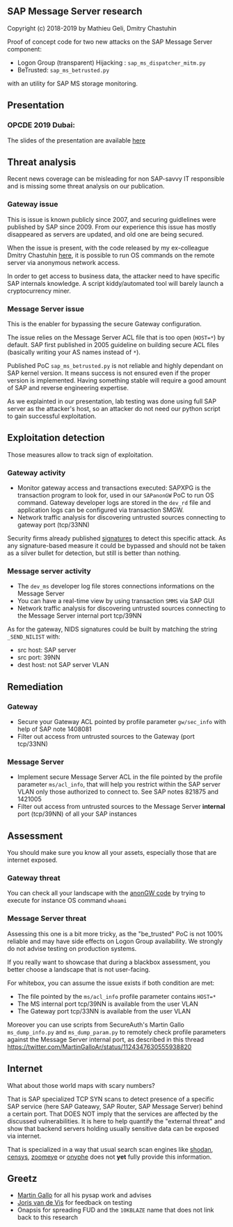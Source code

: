 SAP Message Server research
---------------------------

Copyright (c) 2018-2019 by Mathieu Geli, Dmitry Chastuhin

Proof of concept code for two new attacks on the SAP Message Server component:

- Logon Group (transparent) Hijacking : `sap_ms_dispatcher_mitm.py`
- BeTrusted: `sap_ms_betrusted.py`

with an utility for SAP MS storage monitoring.

## Presentation

### OPCDE 2019 Dubai:

The slides of the presentation are available [here](https://github.com/comaeio/OPCDE/blob/master/2019/Emirates/(SAP)%20Gateway%20to%20Heaven%20-%20Dmitry%20Chastuhin%2C%20Mathieu%20Geli/(SAP)%20Gateway%20to%20Heaven.pdf)

## Threat analysis

Recent news coverage can be misleading for non SAP-savvy IT
responsible and is missing some threat analysis on our publication.

### Gateway issue

This is issue is known publicly since 2007, and securing guidlelines
were published by SAP since 2009. From our experience this issue has
mostly disappeared as servers are updated, and old one are being
secured.

When the issue is present, with the code released by my ex-colleague
Dmitry Chastuhin [here](https://github.com/chipik/SAP_GW_RCE_exploit),
it is possible to run OS commands on the remote server via anonymous
network access.

In order to get access to business data, the attacker need to have
specific SAP internals knowledge. A script kiddy/automated tool will
barely launch a cryptocurrency miner.

### Message Server issue

This is the enabler for bypassing the secure Gateway configuration.

The issue relies on the Message Server ACL file that is too open
(`HOST=*`) by default. SAP first published in 2005 guideline on
building secure ACL files (basically writing your AS names instead of
`*`).

Published PoC `sap_ms_betrusted.py` is not reliable and highly
dependant on SAP kernel version. It means success is not ensured even
if the proper version is implemented. Having something stable will
require a good amount of SAP and reverse engineering expertise.

As we explainted in our presentation, lab testing was done using full
SAP server as the attacker's host, so an attacker do not need our
python script to gain successful exploitation.

## Exploitation detection

Those measures allow to track sign of exploitation.

### Gateway activity

- Monitor gateway access and transactions executed: SAPXPG is the
  transaction program to look for, used in our `SAPanonGW` PoC to run
  OS command. Gateway developer logs are stored in the `dev_rd` file
  and application logs can be configured via transaction SMGW.
- Network traffic analysis for discovering untrusted sources
  connecting to gateway port (tcp/33NN)

Security firms already published
[signatures](https://go.onapsis.com/l/127021/2019-05-01/3rjysj/127021/123429/10KBLAZE_snort_rules.zip)
to detect this specific attack. As any signature-based measure it
could be bypassed and should not be taken as a silver bullet for
detection, but still is better than nothing.

### Message server activity

- The `dev_ms` developer log file stores connections informations on the Message
  Server
- You can have a real-time view by using transaction `SMMS` via SAP
  GUI
- Network traffic analysis for discovering untrusted sources
  connecting to the Message Server internal port tcp/39NN

As for the gateway, NIDS signatures could be built by matching the
string `_SEND_NILIST` with:

- src host: SAP server
- src port: 39NN
- dest host: not SAP server VLAN

## Remediation

### Gateway
- Secure your Gateway ACL pointed by profile parameter `gw/sec_info`
  with help of SAP note 1408081
- Filter out access from untrusted sources to the Gateway (port tcp/33NN)

### Message Server

- Implement secure Message Server ACL in the file pointed by the
  profile parameter `ms/acl_info`, that will help you restrict within
  the SAP server VLAN only those authorized to connect to. See SAP
  notes 821875 and 1421005
- Filter out access from untrusted sources to the Message Server
  **internal** port (tcp/39NN) of all your SAP instances

## Assessment

You should make sure you know all your assets, especially those that
are internet exposed.

### Gateway threat

You can check all your landscape with the [anonGW
code](https://github.com/chipik/SAP_GW_RCE_exploit) by trying to
execute for instance OS command `whoami`

### Message Server threat

Assessing this one is a bit more tricky, as the "be_trusted" PoC is
not 100% reliable and may have side effects on Logon Group
availability. We strongly do not advise testing on production systems.

If you really want to showcase that during a blackbox assessment, you
better choose a landscape that is not user-facing.

For whitebox, you can assume the issue exists if both condition are
met:

- The file pointed by the `ms/acl_info` profile parameter contains
  `HOST=*`
- The MS internal port tcp/39NN is available from the user VLAN
- The Gateway port tcp/33NN is available from the user VLAN

Moreover you can use scripts from SecureAuth's Martin Gallo
`ms_dump_info.py` and `ms_dump_param.py` to remotely check profile
parameters against the Message Server internal port, as described in
this thread
https://twitter.com/MartinGalloAr/status/1124347630555938820


## Internet

What about those world maps with scary numbers?

That is SAP specialized TCP SYN scans to detect presence of a specific
SAP service (here SAP Gateawy, SAP Router, SAP Message Server) behind
a certain port. That DOES NOT imply that the services are affected by
the discussed vulnerabilities. It is here to help quantify the
"external threat" and show that backend servers holding usually
sensitive data can be exposed via internet.

That is specialized in a way that usual search scan engines like
[shodan](http://shodan.io), [censys](http://censys.io),
[zoomeye](http://zoomeye.org) or [onyphe](http://onyphe.io) does not
**yet** fully provide this information.



## Greetz

- [Martin Gallo](@MartinGalloAr) for all his pysap work and advises
- [Joris van de Vis](@jvis) for feedback on testing
- Onapsis for spreading FUD and the `10KBLAZE` name that does not link
  back to this research
